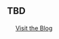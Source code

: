 ## TBD


<img src="https://pic.onlinewebfonts.com/thumbnails/icons_211525.svg" width="16" height="16"> [Visit the Blog](https://dsaga.dev/)

